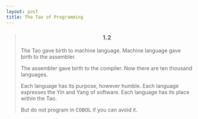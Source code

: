 ```yaml
---
layout: post
title: The Tao of Programming
---
```

<blockquote dir="ltr" style="MARGIN-RIGHT: 0px">
  <h3 align="center">1.2</h3>
  <p>The Tao gave birth to machine language. Machine language gave birth to the 
  assembler. 
  </p><p>The assembler gave birth to the compiler. Now there are ten thousand 
  languages. 
  </p><p>Each language has its purpose, however humble. Each language expresses the 
  Yin and Yang of software. Each language has its place within the Tao. 
  </p><p>But do not program in <tt>COBOL</tt> if you can avoid it. 
</p></blockquote>